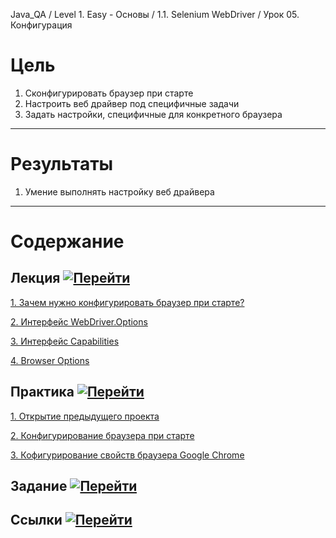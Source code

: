 Java_QA / Level 1. Easy - Основы / 1.1. Selenium WebDriver / Урок 05. Конфигурация

# Цель

1. Сконфигурировать браузер при старте
2. Настроить веб драйвер под специфичные задачи
3. Задать настройки, специфичные для конкретного браузера

***

# Результаты 

1. Умение выполнять настройку веб драйвера

***

# Содержание

## Лекция [![Перейти](https://img.shields.io/badge/-%D0%9F%D0%B5%D1%80%D0%B5%D0%B9%D1%82%D0%B8-blue)](1.%20Лекция.md)
           
[1. Зачем нужно конфигурировать браузер при старте?](1.%20Лекция.md#1.-Зачем-нужно-конфигурировать-браузер-при-старте?)

[2. Интерфейс WebDriver.Options](1.%20Лекция.md#2.-Интерфейс-WebDriver.Options)

[3. Интерфейс Capabilities](1.%20Лекция.md#3.-Интерфейс-Capabilities)

[4. Browser Options](1.%20Лекция.md#4.-Browser-Options)

## Практика [![Перейти](https://img.shields.io/badge/-%D0%9F%D0%B5%D1%80%D0%B5%D0%B9%D1%82%D0%B8-blue)](2.%20Практика.md)

[1. Открытие предыдущего проекта](2.%20Практика.md#1.-Открытие-предыдущего-проекта)

[2. Конфигурирование браузера при старте](2.%20Практика.md#2.-Конфигурирование-браузера-при-старте)

[3. Кофигурирование свойств браузера Google Chrome](2.%20Практика.md#3.-Кофигурирование-свойств-браузера-Google-Chrome)

## Задание [![Перейти](https://img.shields.io/badge/-%D0%9F%D0%B5%D1%80%D0%B5%D0%B9%D1%82%D0%B8-blue)](3.%20Задание.md)

## Ссылки [![Перейти](https://img.shields.io/badge/-%D0%9F%D0%B5%D1%80%D0%B5%D0%B9%D1%82%D0%B8-blue)](4.%20Ссылки.md)